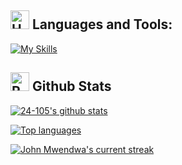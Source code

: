## <img src="https://raw.githubusercontent.com/Tarikul-Islam-Anik/Animated-Fluent-Emojis/master/Emojis/Objects/Hammer%20and%20Wrench.png" alt="Hammer and Wrench" width="30" height="30" /> **Languages and Tools:**  
[![My Skills](https://skillicons.dev/icons?i=vscode,aws,linux,ubuntu,docker,kubernetes,express,nginx,git,github,html,css,sass,mysql,sqlite,dynamodb,py,java,kotlin,gradle,spring,nodejs,npm,yarn,js,ts,jquery,react,vue,nestjs,nextjs,jest,ruby,rails,php,laravel,postman,regex,bash,vim,md,obsidian)](#)

## <img src="https://raw.githubusercontent.com/Tarikul-Islam-Anik/Animated-Fluent-Emojis/master/Emojis/Travel%20and%20places/Rocket.png" alt="Rocket" width="30" height="30" /> Github Stats 
 [![24-105's github stats](https://bad-apple-github-readme.vercel.app/api?username=24-105&show_icons=true&count_private=true&line_height=20&icon_color=00b3ff&theme=blue-green&title_color=00b3ff)](#)
 
 [![Top languages](https://github-readme-mwendwa.vercel.app/api/top-langs/?username=24-105&layout=compact&count_private=true&theme=blue-green&title_color=00b3ff)](#)

[![John Mwendwa's current streak](https://streak-stats.demolab.com/?user=24-105&count_private=true&theme=blue-green&title_color=00b3ff)](#)
